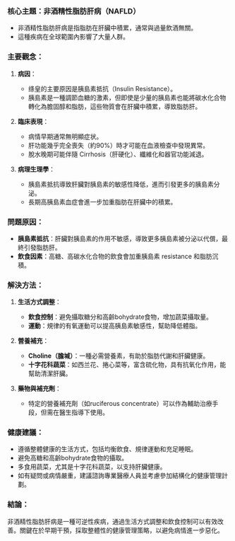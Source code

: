 ### 核心主題：非酒精性脂肪肝病（NAFLD）
- 非酒精性脂肪肝病是指脂肪在肝臟中積累，通常與過量飲酒無關。
- 這種疾病在全球範圍內影響了大量人群。

### 主要觀念：
1. **病因**：
   - 绦皇的主要原因是胰島素抵抗（Insulin Resistance）。
   - 胰島素是一種調節血糖的激素，但即使是少量的胰島素也能將碳水化合物轉化為膽固醇和脂肪，這些物質會在肝臟中積累，導致脂肪肝。

2. **臨床表現**：
   - 病情早期通常無明顯症状。
   - 肝功能幾乎完全喪失（約90%）時才可能在血液檢查中發現異常。
   - 脫水晚期可能伴隨 Cirrhosis（肝硬化）、纖維化和器官功能減退。

3. **病理生理學**：
   - 胰島素抵抗導致肝臟對胰島素的敏感性降低，進而引發更多的胰島素分泌。
   - 長期高胰島素血症會進一步加重脂肪在肝臟中的積累。

### 問題原因：
- **胰島素抵抗**：肝臟對胰島素的作用不敏感，導致更多胰島素被分泌以代償，最終引發脂肪肝。
- **飲食因素**：高糖、高碳水化合物的飲食會加重胰島素 resistance 和脂肪沉積。

### 解決方法：
1. **生活方式調整**：
   - **飲食控制**：避免攝取糖分和高齡bohydrate食物，增加蔬菜攝取量。
   - **運動**：規律的有氧運動可以提高胰島素敏感性，幫助降低體脂。

2. **營養補充**：
   - **Choline（膽堿）**：一種必需營養素，有助於脂肪代謝和肝臟健康。
   - **十字花科蔬菜**：如西兰花、捲心菜等，富含硫化物，具有抗氧化作用，能幫助清潔肝臟。

3. **藥物與補充劑**：
   - 特定的營養補充劑（如ruciferous concentrate）可以作為輔助治療手段，但需在醫生指導下使用。

### 健康建議：
- 遵循整體健康的生活方式，包括均衡飲食、規律運動和充足睡眠。
- 避免高糖和高齡bohydrate食物的攝取。
- 多食用蔬菜，尤其是十字花科蔬菜，以支持肝臟健康。
- 如有疑問或病情嚴重，建議諮詢專業醫療人員並考慮參加結構化的健康管理計劃。

### 結論：
非酒精性脂肪肝病是一種可逆性疾病，通過生活方式調整和飲食控制可以有效改善。關鍵在於早期干預，採取整體性的健康管理策略，以避免病情進一步惡化。